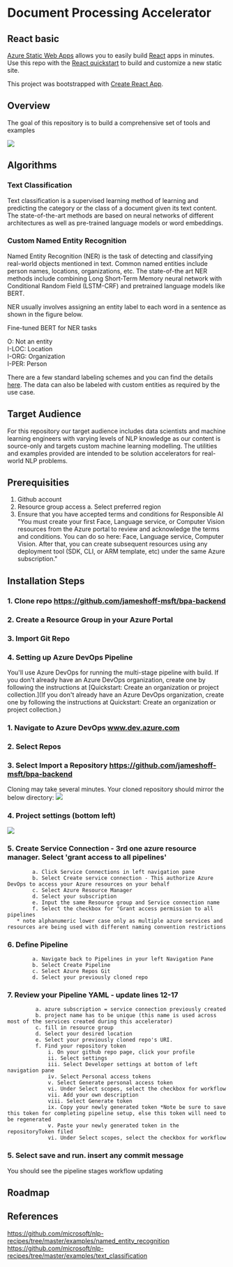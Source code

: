 # Document Processing Accelerator

## React basic

[Azure Static Web Apps](https://docs.microsoft.com/azure/static-web-apps/overview) allows you to easily build [React](https://reactjs.org/) apps in minutes. Use this repo with the [React quickstart](https://docs.microsoft.com/azure/static-web-apps/getting-started?tabs=react) to build and customize a new static site.

This project was bootstrapped with [Create React App](https://github.com/facebook/create-react-app).

## Overview
The goal of this repository is to build a comprehensive set of tools and examples

<Insert screenshot of output here>

![](https://github.com/brandoncwn/staticwebappstarter/blob/main/Sample_Architecture1.png)

## Algorithms
### Text Classification
Text classification is a supervised learning method of learning and predicting the category or the class of a document given its text content. The state-of-the-art methods are based on neural networks of different architectures as well as pre-trained language models or word embeddings.
### Custom Named Entity Recognition
Named Entity Recognition (NER) is the task of detecting and classifying real-world objects mentioned in text. Common named entities include person names, locations, organizations, etc. The state-of-the art NER methods include combining Long Short-Term Memory neural network with Conditional Random Field (LSTM-CRF) and pretrained language models like BERT.

NER usually involves assigning an entity label to each word in a sentence as shown in the figure below.

 Fine-tuned BERT for NER tasks

O: Not an entity  
I-LOC: Location  
I-ORG: Organization  
I-PER: Person  

There are a few standard labeling schemes and you can find the details [here](http://cs229.stanford.edu/proj2005/KrishnanGanapathy-NamedEntityRecognition.pdf). The data can also be labeled with custom entities as required by the use case.
## Target Audience
For this repository our target audience includes data scientists and machine learning engineers with varying levels of NLP knowledge as our content is source-only and targets custom machine learning modelling. The utilities and examples provided are intended to be solution accelerators for real-world NLP problems.

## Prerequisities
1. Github account
2. Resource group access
    a. Select preferred region
3. Ensure that you have accepted terms and conditions for Responsible AI
 "You must create your first Face, Language service, or Computer Vision resources from the Azure portal to review and acknowledge the terms and conditions. You can do so here: Face, Language service, Computer Vision. After that, you can create subsequent resources using any deployment tool (SDK, CLI, or ARM template, etc) under the same Azure subscription."

## Installation Steps
### 1. Clone repo https://github.com/jameshoff-msft/bpa-backend
### 2. Create a Resource Group in your Azure Portal
### 3. Import Git Repo
### 4. Setting up Azure DevOps Pipeline
You'll use Azure DevOps for running the multi-stage pipeline with build. If you don't already have an Azure DevOps organization, create one by following the instructions at [Quickstart: Create an organization or project collection.](If you don't already have an Azure DevOps organization, create one by following the instructions at Quickstart: Create an organization or project collection.)
###     1. Navigate to Azure DevOps www.dev.azure.com
###     2. Select Repos
###     3. Select Import a Repository https://github.com/jameshoff-msft/bpa-backend
 Cloning may take several minutes. Your cloned repository should mirror the below directory:
 ![](https://github.com/brandoncwn/staticwebappstarter/blob/main/cloned_repository.png)
###     4. Project settings (bottom left)
 ![](https://github.com/brandoncwn/staticwebappstarter/blob/main/project_settings.png)
###     5. Create Service Connection - 3rd one azure resource manager. Select 'grant access to all pipelines'
            a. Click Service Connections in left navigation pane
            b. Select Create service connection - This authorize Azure DevOps to access your Azure resources on your behalf
            c. Select Azure Resource Manager
            d. Select your subscription
            e. Input the same Resource group and Service connection name 
            f. Select the checkbox for "Grant access permission to all pipelines
       * note alphanumeric lower case only as multiple azure services and resources are being used with different naming convention restrictions
###     6. Define Pipeline
            a. Navigate back to Pipelines in your left Navigation Pane
            b. Select Create Pipeline
            c. Select Azure Repos Git
            d. Select your previously cloned repo
###     7. Review your Pipeline YAML - update lines 12-17
             a. azure subscription = service connection previously created
             b. project name has to be unique (this name is used across most of the services created during this accelerator)
             c. fill in resource group
             d. Select your desired location
             e. Select your previously cloned repo's URI.
             f. Find your repository token
                 i. On your github repo page, click your profile
                 ii. Select settings
                 iii. Select Developer settings at bottom of left navigation pane
                 iv. Select Personal access tokens
                 v. Select Generate personal access token
                 vi. Under Select scopes, select the checkbox for workflow
                 vii. Add your own description
                 viii. Select Generate token
                 ix. Copy your newly generated token *Note be sure to save this token for completing pipeline setup, else this token will need to be regenerated
                 v. Paste your newly generated token in the repositoryToken filed
                 vi. Under Select scopes, select the checkbox for workflow               

### 5. Select save and run. insert any commit message
 You should see the pipeline stages workflow updating



## Roadmap

## References
https://github.com/microsoft/nlp-recipes/tree/master/examples/named_entity_recognition
https://github.com/microsoft/nlp-recipes/tree/master/examples/text_classification

